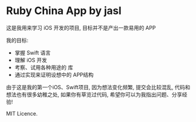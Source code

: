 Ruby China App by jasl
=====

这是我用来学习 iOS 开发的项目, 目标并不是产出一款易用的 APP

我的目标:
- 掌握 Swift 语言
- 理解 iOS 开发
- 考察、试用各种用途的 库
- 通过实现来证明设想中的 APP结构

由于这是我的第一个iOS、Swift项目, 因为想法变化频繁, 提交会比较混乱, 
代码和想法也有很多幼稚之处, 如果你有草览过代码, 希望你可以为我指出问题、分享经验!

MIT Licence.

